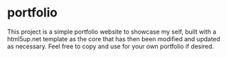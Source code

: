 # portfolio

This project is a simple portfolio website to showcase my self, built with a html5up.net template as the core that has then been modified and updated as necessary. Feel free to copy and use for your own portfolio if desired.
